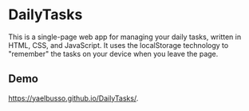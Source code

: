 # DailyTasks
This is a single-page web app for managing your daily tasks, written in HTML, CSS, and JavaScript. It uses the localStorage technology to "remember" the tasks on your device when you leave the page.
## Demo 
https://yaelbusso.github.io/DailyTasks/.
